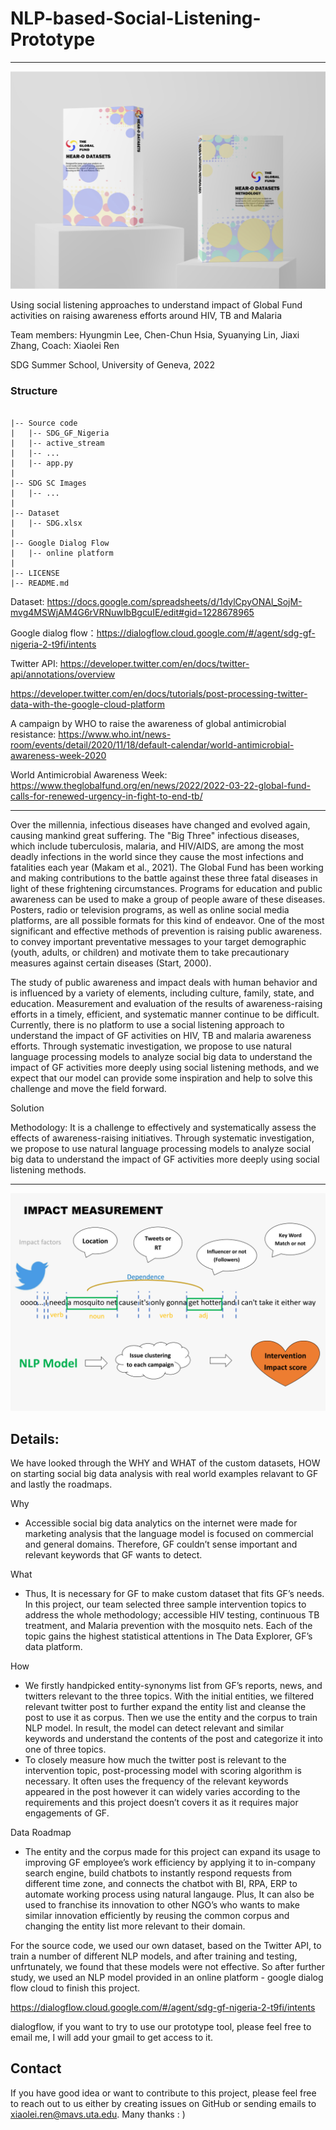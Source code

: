 # NLP-based-Social-Listening-Prototype
---------------------
![image](https://github.com/xiaoleiren/NLP-based-Social-Listening-Prototype/blob/main/SDG%20SC%20Images/SDG_W4_PRE-v0.4.pptx.png)

Using social listening approaches to understand impact of Global Fund activities on raising awareness efforts around HIV, TB and Malaria

Team members: Hyungmin Lee, Chen-Chun Hsia, Syuanying Lin, Jiaxi Zhang,
Coach: Xiaolei Ren

SDG Summer School,
University of Geneva,
2022

### Structure 
```

|-- Source code
|   |-- SDG_GF_Nigeria
|   |-- active_stream
|   |-- ...
|   |-- app.py
|
|-- SDG SC Images
|   |-- ...
|
|-- Dataset
|   |-- SDG.xlsx
| 
|-- Google Dialog Flow
|   |-- online platform
|
|-- LICENSE
|-- README.md
```


Dataset: https://docs.google.com/spreadsheets/d/1dylCpyONAl_SojM-mvg4MSWjAM4G6rVRNuwIbBgcuIE/edit#gid=1228678965

Google dialog flow：https://dialogflow.cloud.google.com/#/agent/sdg-gf-nigeria-2-t9fi/intents

Twitter API: 
https://developer.twitter.com/en/docs/twitter-api/annotations/overview

https://developer.twitter.com/en/docs/tutorials/post-processing-twitter-data-with-the-google-cloud-platform

A campaign by WHO to raise the awareness of global antimicrobial resistance:
https://www.who.int/news-room/events/detail/2020/11/18/default-calendar/world-antimicrobial-awareness-week-2020

World Antimicrobial Awareness Week:
https://www.theglobalfund.org/en/news/2022/2022-03-22-global-fund-calls-for-renewed-urgency-in-fight-to-end-tb/


---------------------
Over the millennia, infectious diseases have changed and evolved again, causing mankind great suffering. The "Big Three" infectious diseases, which include tuberculosis, malaria, and HIV/AIDS, are among the most deadly infections in the world since they cause the most infections and fatalities each year (Makam et al., 2021). The Global Fund has been working and making contributions to the battle against these three fatal diseases in light of these frightening circumstances. 
Programs for education and public awareness can be used to make a group of people aware of these diseases. Posters, radio or television programs, as well as online social media platforms, are all possible formats for this kind of endeavor. One of the most significant and effective methods of prevention is raising public awareness. to convey important preventative messages to your target demographic (youth, adults, or children) and motivate them to take precautionary measures against certain diseases (Start, 2000).

The study of public awareness and impact deals with human behavior and is influenced by a variety of elements, including culture, family, state, and education. Measurement and evaluation of the results of awareness-raising efforts in a timely, efficient, and systematic manner continue to be difficult. Currently, there is no platform to use a social listening approach to understand the impact of GF activities on HIV, TB and malaria awareness efforts. Through systematic investigation, we propose to use natural language processing models to analyze social big data to understand the impact of GF activities more deeply using social listening methods, and we expect that our model can provide some inspiration and help to solve this challenge and move the field forward.

Solution
 
Methodology: It is a challenge to effectively and systematically assess the effects of awareness-raising initiatives. Through systematic investigation, we propose to use natural language processing models to analyze social big data to understand the impact of GF activities more deeply using social listening methods.

---------------------
![image](https://github.com/xiaoleiren/NLP-based-Social-Listening-Prototype/blob/main/SDG%20SC%20Images/SDG_W4_PRE-v0.4.pptx-3.png)

Details:
---------------------
We have looked through the WHY and WHAT of the custom datasets, HOW on starting social big data analysis with real world examples relavant to GF and lastly the roadmaps.

Why 
- Accessible social big data analytics on the internet were made for marketing analysis that  the language model is focused on commercial and general domains. Therefore, GF couldn’t sense important and relevant keywords that GF wants to detect. 

What
- Thus, It is necessary for GF to make custom dataset that fits GF’s needs. In this project, our team selected three sample intervention topics to address the whole methodology; accessible HIV testing, continuous TB treatment, and Malaria prevention with the mosquito nets. Each of the topic gains the highest statistical attentions in The Data Explorer, GF’s data platform.

How
- We firstly handpicked entity-synonyms list from GF’s reports, news, and twitters relevant to the three topics. With the initial entities, we filtered relevant twitter post to further expand the entity list and cleanse the post to use it as corpus. Then we use the entity and the corpus to train NLP model. In result, the model can detect relevant and similar keywords and understand the contents of the post and categorize it into one of three topics.
- To closely measure how much the twitter post is relevant to the intervention topic, post-processing model with scoring algorithm is necessary. It often uses the frequency of the relevant keywords appeared in the post however it can widely varies according to the requirements and this project doesn’t covers it as it requires major engagements of GF.

Data Roadmap
- The entity and the corpus made for this project can expand its usage to improving GF employee’s work efficiency by applying it to in-company search engine, build chatbots to instantly respond requests from different time zone, and connects the chatbot with BI, RPA, ERP to automate working process using natural langauge. Plus, It can also be used to franchise its innovation to other NGO’s who wants to make similar innovation efficiently by reusing the common corpus and changing the entity list more relevant to their domain.


For the source code, we used our own dataset, based on the Twitter API, to train a number of different NLP models, and after training and testing, unfrtunately, we found that these models were not effective. So after further study, we used an NLP model provided in an online platform - google dialog flow cloud to finish this project.

https://dialogflow.cloud.google.com/#/agent/sdg-gf-nigeria-2-t9fi/intents

dialogflow, if you want to try to use our prototype tool, please feel free to email me, I will add your gmail to get access to it.

Contact
-------------

If you have good idea or want to contribute to this project, please feel free to reach out to us either by creating issues on GitHub or sending emails to xiaolei.ren@mavs.uta.edu. Many thanks : )

